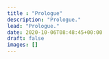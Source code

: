 ```yaml
---
title : "Prologue"
description: "Prologue."
lead: "Prologue."
date: 2020-10-06T08:48:45+00:00
draft: false
images: []
---
```

